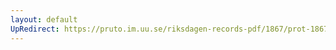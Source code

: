 ```yaml
---
layout: default
UpRedirect: https://pruto.im.uu.se/riksdagen-records-pdf/1867/prot-1867--ak--216/prot-1867--ak--216_029.pdf
---
```

